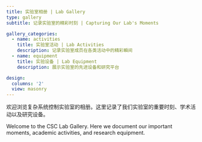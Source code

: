 ```yaml
---
title: 实验室相册 | Lab Gallery
type: gallery
subtitle: 记录实验室的精彩时刻 | Capturing Our Lab's Moments

gallery_categories:
  - name: activities
    title: 实验室活动 | Lab Activities
    description: 记录实验室成员在各类活动中的精彩瞬间
  - name: equipment
    title: 实验设备 | Lab Equipment
    description: 展示实验室的先进设备和研究平台

design:
  columns: '2'
  view: masonry
---
```


欢迎浏览复杂系统控制实验室的相册。这里记录了我们实验室的重要时刻、学术活动以及研究设备。

Welcome to the CSC Lab Gallery. Here we document our important moments, academic activities, and research equipment. 